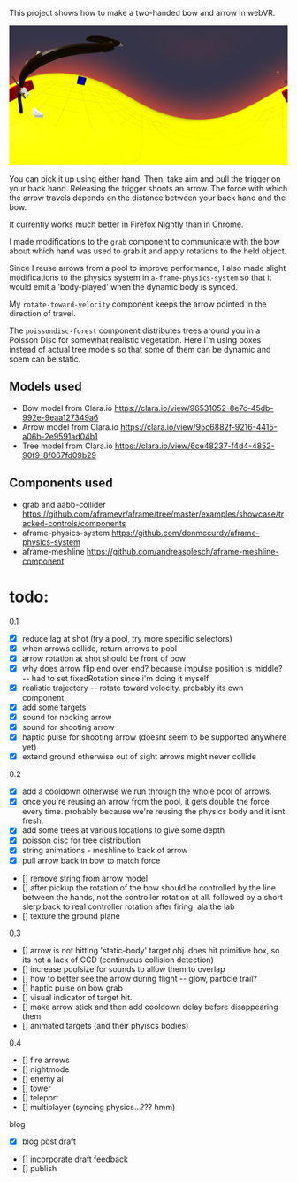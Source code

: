 This project shows how to make a two-handed bow and arrow in webVR.

![Alt text](captures/360_a.jpg?raw=true "Early Tests")

You can pick it up using either hand.  Then, take aim and pull the trigger on your back hand.  Releasing the trigger shoots an arrow.  The force with which the arrow travels depends on the distance between your back hand and the bow.

It currently works much better in Firefox Nightly than in Chrome.

I made modifications to the ```grab``` component to communicate with the bow about which hand was used to grab it and apply rotations to the held object.

Since I reuse arrows from a pool to improve performance, I also made slight modifications to the physics system in ```a-frame-physics-system``` so that it would emit a 'body-played' when the dynamic body is synced.

My ```rotate-toward-velocity``` component keeps the arrow pointed in the direction of travel.

The ```poissondisc-forest``` component distributes trees around you in a Poisson Disc for somewhat realistic vegetation.  Here I'm using boxes instead of actual tree models so that some of them can be dynamic and soem can be static.

Models used
-----------

- Bow model from Clara.io https://clara.io/view/96531052-8e7c-45db-992e-9eaa127349a6
- Arrow model from Clara.io https://clara.io/view/95c6882f-9216-4415-a06b-2e9591ad04b1
- Tree model from Clara.io https://clara.io/view/6ce48237-f4d4-4852-90f9-8f067fd09b29

Components used
---------------

- grab and aabb-collider https://github.com/aframevr/aframe/tree/master/examples/showcase/tracked-controls/components
- aframe-physics-system https://github.com/donmccurdy/aframe-physics-system
- aframe-meshline https://github.com/andreasplesch/aframe-meshline-component

# todo:

0.1
- [x] reduce lag at shot (try a pool, try more specific selectors)
- [x] when arrows collide, return arrows to pool
- [x] arrow rotation at shot should be front of bow
- [x] why does arrow flip end over end?  because impulse position is middle? -- had to set fixedRotation since i'm doing it myself
- [x] realistic trajectory -- rotate toward velocity. probably its own component. 
- [x] add some targets
- [x] sound for nocking arrow
- [x] sound for shooting arrow
- [x] haptic pulse for shooting arrow (doesnt seem to be supported anywhere yet)
- [x] extend ground otherwise out of sight arrows might never collide

0.2
- [x] add a cooldown otherwise we run through the whole pool of arrows.
- [x] once you're reusing an arrow from the pool, it gets double the force every time.  probably because we're reusing the physics body and it isnt fresh. 
- [x] add some trees at various locations to give some depth 
- [x] poisson disc for tree distribution
- [x] string animations - meshline to back of arrow 
- [x] pull arrow back in bow to match force
- [] remove string from arrow model
- [] after pickup the rotation of the bow should be controlled by the line between the hands, not the controller rotation at all. followed by a short slerp back to real controller rotation after firing.  ala the lab
- [] texture the ground plane

0.3
- [] arrow is not hitting 'static-body' target obj.  does hit primitive box, so its not a lack of CCD (continuous collision detection)
- [] increase poolsize for sounds to allow them to overlap
- [] how to better see the arrow during flight -- glow, particle trail?
- [] haptic pulse on bow grab
- [] visual indicator of target hit.  
- [] make arrow stick and then add cooldown delay before disappearing them
- [] animated targets (and their phyiscs bodies)

0.4
- [] fire arrows
- [] nightmode
- [] enemy ai
- [] tower
- [] teleport
- [] multiplayer (syncing physics...??? hmm)

blog 
- [x] blog post draft
- [] incorporate draft feedback
- [] publish 